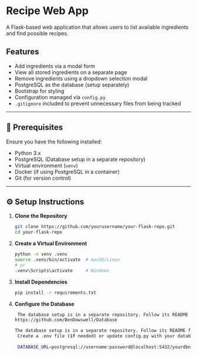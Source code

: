 # Recipe Web App

A Flask-based web application that allows users to list available ingredients and find possible recipes.

## Features
- Add ingredients via a modal form
- View all stored ingredients on a separate page
- Remove ingredients using a dropdown selection modal
- PostgreSQL as the database (setup separately)
- Bootstrap for styling
- Configuration managed via `config.py`
- `.gitignore` included to prevent unnecessary files from being tracked

---

## 📌 Prerequisites

Ensure you have the following installed:
- Python 3.x
- PostgreSQL (Database setup in a separate repository)
- Virtual environment (`venv`)
- Docker (if using PostgreSQL in a container)
- Git (for version control)

---

## ⚙️ Setup Instructions

1. **Clone the Repository**
   ```sh
   git clone https://github.com/yourusername/your-flask-repo.git
   cd your-flask-repo

2. **Create a Virtual Environment**
    ```sh
    python -m venv .venv
    source .venv/bin/activate  # macOS/Linux
    # or
    .venv\Scripts\activate     # Windows

3. **Install Dependencies**
   ```sh
   pip install -r requirements.txt


4. **Configure the Database**
   ```sh
    The database setup is in a separate repository. Follow its README for setting up PostgreSQL.    
   https://github.com/BenDowswell/Database

   The database setup is in a separate repository. Follow its README for setting up PostgreSQ
    Create a .env file (if needed) or update config.py with your database credentials:
    
    DATABASE_URL=postgresql://username:password@localhost:5432/yourdbname
